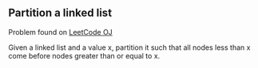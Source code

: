 ## Partition a linked list
Problem found on [LeetCode OJ](https://leetcode.com/problems/partition-list/)

Given a linked list and a value x, partition it such that all nodes less than x come before nodes greater than or equal to x.